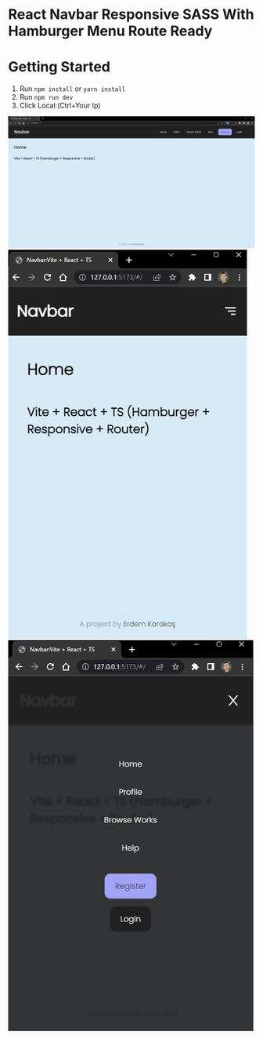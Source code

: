 
# React Navbar Responsive SASS With Hamburger Menu Route Ready

# Getting Started
1. Run `npm install` or `yarn install`
2. Run `npm run dev`
3. Click Local:(Ctrl+Your Ip)


<img src="navbar-sc1.png" />
<img src="navbar-sc2.png" />
<img src="navbar-sc3.png" />
